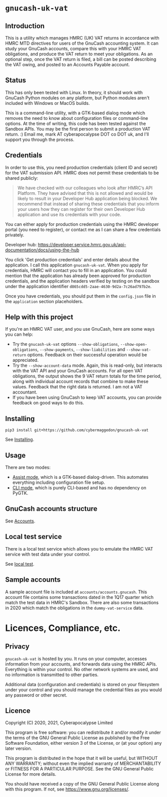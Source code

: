 
# `gnucash-uk-vat`

## Introduction

This is a utility which manages HMRC (UK) VAT returns in accordance with
HMRC MTD directives for users of the GnuCash accounting system.  It can
study your GnuCash accounts, compare this with your HMRC VAT obligations,
and produce the VAT return to meet your obligations.  As an optional step,
once the VAT return is filed, a bill can be posted describing the VAT
owing, and posted to an Accounts Payable account.

## Status

This has only been tested with Linux. In theory, it should work with GnuCash
Python modules on any platform, but Python modules aren't included with Windows
or MacOS builds.

This is a command-line utility, with a GTK-based dialog mode which removes
the need to know about configuration files or command-line options.  At
the time of writing, this code has been tested against the Sandbox APIs.
You may be the first person to submit a production VAT return. :) Email
me, mark AT cyberapocalypse DOT co DOT uk, and I'll support you through
the process.

## Credentials

In order to use this, you need production credentials (client ID and secret)
for the VAT submission API.  HMRC does not permit these credentials to be
shared publicly:

> We have checked with our colleagues who look after HMRC’s API
> Platform. They have advised that this is not allowed and would be likely
> to result in your Developer Hub application being blocked. We recommend
> that instead of sharing these credentials that you inform your users how
> they can register for their own Developer Hub application and use its
> credentials with your code.

You can either apply for production credentials using
the HMRC developer portal (you need to register), or contact me as I can
share a few credentials privately.

Developer hub: 
https://developer.service.hmrc.gov.uk/api-documentation/docs/using-the-hub

You click 'Get production credentials' and enter details about the
application.  I call this application `gnucash-uk-vat`.  When you apply for
credentials, HMRC will contact you to fill in an application.  You could
mention that the application has already been approved for production
credentials, and the application headers verified by testing on the
sandbox under the application identifier `d865cdd5-2aae-4630-9d2a-7c26ad797b2e`.

Once you have credentials, you should put them in the `config.json` file in
the `application` section placeholders.

## Help with this project

If you're an HMRC VAT user, and you use GnuCash, here are some ways
you can help:

- Try the `gnucash-uk-vat` options `--show-obligations`,
  `--show-open-obligations`, `--show-payments`, `--show-liabilities` and
  `--show-vat-return` options.
  Feedback on their successful operation would be appreciated.
- Try the `--show-account-data` mode.  Again, this is read-only, but interacts
  with the VAT API and your GnuCash accounts.  For all open VAT obligations, the
  output shows the 9 VAT return totals for the time period, along with
  individual account records   that combine to make these values.
  Feedback that the right data is returned.   I am not a VAT accountant.
- If you have been using GnuCash to keep VAT accounts, you can provide feedback
  on good ways to do this.

## Installing

```
pip3 install git+https://github.com/cybermaggedon/gnucash-uk-vat
```

See [Installing](docs/installation.md).

## Usage

There are two modes:
- [Assist mode](docs/assist.md), which is a GTK-based dialog-driven.
  This automates everything including configuration file setup.
- [CLI mode](docs/cli.md), which is purely CLI-based and has no
  dependency on PyGTK.

## GnuCash accounts structure

See [Accounts](docs/accounts.md).

## Local test service

There is a local test service which allows you to emulate the HMRC VAT
service with test data under your control.

See [local test](docs/local-test.md).

## Sample accounts

A sample account file is included at `accounts/accounts.gnucash`.  This
account file contains some transactions dated in the 1Q17 quarter which match
the test data in HMRC's Sandbox.  There are also some transactions in 2020
which match the obligations in the `dummy-vat-service` data.

# Licences, Compliance, etc.

## Privacy

`gnucash-uk-vat` is hosted by you.  It runs on your computer, accesses
information from your accounts, and forwards data using the HMRC APIs.
Everything is within your control.  No other network systems are used, and no
information is transmitted to other parties.

Additional data (configuration and credentials) is stored on your
filesystem under your control and you should manage the credential
files as you would any password or other secret.

## Licence

Copyright (C) 2020, 2021, Cyberapocalypse Limited

This program is free software: you can redistribute it and/or modify
it under the terms of the GNU General Public License as published by
the Free Software Foundation, either version 3 of the License, or
(at your option) any later version.

This program is distributed in the hope that it will be useful,
but WITHOUT ANY WARRANTY; without even the implied warranty of
MERCHANTABILITY or FITNESS FOR A PARTICULAR PURPOSE.  See the
GNU General Public License for more details.

You should have received a copy of the GNU General Public License
along with this program.  If not, see <https://www.gnu.org/licenses/>.

